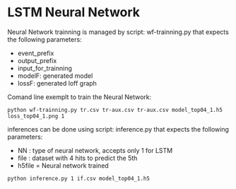 # LSTM Neural Network

Neural Network trainning is managed by script: wf-trainning.py that expects the following parameters:

* event_prefix
* output_prefix
* input_for_trainning 
* modelF: generated model  
* lossF:  generated loff graph

Comand line exemplt to train the Neural Network:

```
python wf-trainning.py tr.csv tr-aux.csv tr-aux.csv model_top04_1.h5 loss_top04_1.png 1
```

inferences can be done using script: inference.py that expects the following parameters:

* NN  : type of neural network, accepts only 1 for LSTM
* file : dataset with 4 hits to predict the 5th
* h5file = Neural network trained

```
python inference.py 1 if.csv model_top04_1.h5
```
